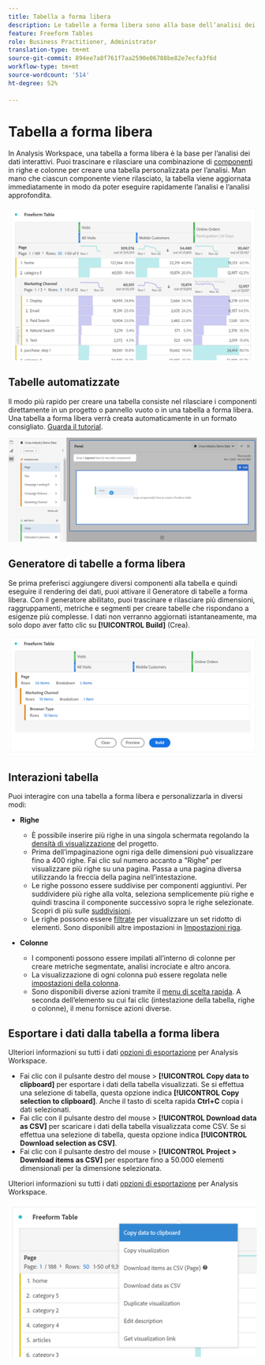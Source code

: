 ```yaml
---
title: Tabella a forma libera
description: Le tabelle a forma libera sono alla base dell’analisi dei dati in Workspace
feature: Freeform Tables
role: Business Practitioner, Administrator
translation-type: tm+mt
source-git-commit: 894ee7a8f761f7aa2590e06708be82e7ecfa3f6d
workflow-type: tm+mt
source-wordcount: '514'
ht-degree: 52%

---
```



# Tabella a forma libera

In Analysis Workspace, una tabella a forma libera è la base per l’analisi dei dati interattivi. Puoi trascinare e rilasciare una combinazione di [componenti](https://docs.adobe.com/content/help/it-IT/analytics/analyze/analysis-workspace/components/analysis-workspace-components.html) in righe e colonne per creare una tabella personalizzata per l’analisi. Man mano che ciascun componente viene rilasciato, la tabella viene aggiornata immediatamente in modo da poter eseguire rapidamente l’analisi e l’analisi approfondita.

![](assets/opening-section.png)

## Tabelle automatizzate

Il modo più rapido per creare una tabella consiste nel rilasciare i componenti direttamente in un progetto o pannello vuoto o in una tabella a forma libera. Una tabella a forma libera verrà creata automaticamente in un formato consigliato. [Guarda il tutorial](https://experienceleague.adobe.com/docs/analytics-learn/tutorials/analysis-workspace/building-freeform-tables/auto-build-freeform-tables-in-analysis-workspace.html).

![](assets/automated-table.png)

## Generatore di tabelle a forma libera

Se prima preferisci aggiungere diversi componenti alla tabella e quindi eseguire il rendering dei dati, puoi attivare il Generatore di tabelle a forma libera. Con il generatore abilitato, puoi trascinare e rilasciare più dimensioni, raggruppamenti, metriche e segmenti per creare tabelle che rispondano a esigenze più complesse. I dati non verranno aggiornati istantaneamente, ma solo dopo aver fatto clic su **[!UICONTROL Build]** (Crea).

![](assets/table-builder.png)

## Interazioni tabella

Puoi interagire con una tabella a forma libera e personalizzarla in diversi modi:

* **Righe**
   * È possibile inserire più righe in una singola schermata regolando la [densità di visualizzazione](https://docs.adobe.com/content/help/it-IT/analytics/analyze/analysis-workspace/build-workspace-project/view-density.html) del progetto.
   * Prima dell’impaginazione ogni riga delle dimensioni può visualizzare fino a 400 righe. Fai clic sul numero accanto a &quot;Righe&quot; per visualizzare più righe su una pagina. Passa a una pagina diversa utilizzando la freccia della pagina nell’intestazione.
   * Le righe possono essere suddivise per componenti aggiuntivi. Per suddividere più righe alla volta, seleziona semplicemente più righe e quindi trascina il componente successivo sopra le righe selezionate. Scopri di più sulle [suddivisioni](https://docs.adobe.com/content/help/it-IT/analytics/analyze/analysis-workspace/components/dimensions/t-breakdown-fa.html).
   * Le righe possono essere [filtrate](https://experienceleague.adobe.com/docs/analytics/analyze/analysis-workspace/visualizations/freeform-table/pagination-filtering-sorting.html?lang=it-IT) per visualizzare un set ridotto di elementi. Sono disponibili altre impostazioni in [Impostazioni riga](https://docs.adobe.com/content/help/en/analytics/analyze/analysis-workspace/visualizations/freeform-table/column-row-settings/table-settings.html).

* **Colonne**
   * I componenti possono essere impilati all’interno di colonne per creare metriche segmentate, analisi incrociate e altro ancora.
   * La visualizzazione di ogni colonna può essere regolata nelle [impostazioni della colonna](https://docs.adobe.com/content/help/it-IT/analytics/analyze/analysis-workspace/build-workspace-project/column-row-settings/column-settings.html).
   * Sono disponibili diverse azioni tramite il [menu di scelta rapida](https://docs.adobe.com/content/help/en/analytics-learn/tutorials/analysis-workspace/building-freeform-tables/using-the-right-click-menu.html). A seconda dell’elemento su cui fai clic (intestazione della tabella, righe o colonne), il menu fornisce azioni diverse.

## Esportare i dati dalla tabella a forma libera

Ulteriori informazioni su tutti i dati [opzioni di esportazione](https://experienceleague.adobe.com/docs/analytics/analyze/analysis-workspace/curate-share/download-send.html?lang=it) per Analysis Workspace.

* Fai clic con il pulsante destro del mouse > **[!UICONTROL Copy data to clipboard]** per esportare i dati della tabella visualizzati. Se si effettua una selezione di tabella, questa opzione indica **[!UICONTROL Copy selection to clipboard]**. Anche il tasto di scelta rapida **Ctrl+C** copia i dati selezionati.
* Fai clic con il pulsante destro del mouse > **[!UICONTROL Download data as CSV]** per scaricare i dati della tabella visualizzata come CSV. Se si effettua una selezione di tabella, questa opzione indica **[!UICONTROL Download selection as CSV]**.
* Fai clic con il pulsante destro del mouse > **[!UICONTROL Project > Download items as CSV]** per esportare fino a 50.000 elementi dimensionali per la dimensione selezionata.

Ulteriori informazioni su tutti i dati [opzioni di esportazione](https://experienceleague.adobe.com/docs/analytics/analyze/analysis-workspace/curate-share/download-send.html) per Analysis Workspace.

![](assets/export-options.png)
